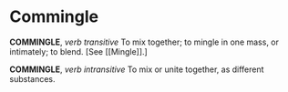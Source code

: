 # Commingle

**COMMINGLE**, _verb transitive_ To mix together; to mingle in one mass, or intimately; to blend. \[See [[Mingle]].\]

**COMMINGLE**, _verb intransitive_ To mix or unite together, as different substances.